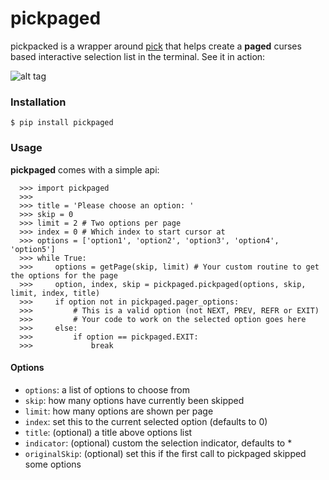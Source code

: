 # pickpaged

pickpacked is a wrapper around [pick](https://github.com/wong2/pick) that helps create a **paged** curses based interactive selection list in the terminal. See it in action:

![alt tag](https://raw.github.com/roubles/pickpaged/master/doc/viewlog.gif)

### Installation

    $ pip install pickpaged

### Usage

**pickpaged** comes with a simple api:

      >>> import pickpaged
      >>>
      >>> title = 'Please choose an option: '
      >>> skip = 0
      >>> limit = 2 # Two options per page
      >>> index = 0 # Which index to start cursor at
      >>> options = ['option1', 'option2', 'option3', 'option4', 'option5']
      >>> while True:
      >>>     options = getPage(skip, limit) # Your custom routine to get the options for the page
      >>>     option, index, skip = pickpaged.pickpaged(options, skip, limit, index, title)
      >>>     if option not in pickpaged.pager_options:
      >>>         # This is a valid option (not NEXT, PREV, REFR or EXIT)
      >>>         # Your code to work on the selected option goes here
      >>>     else:
      >>>         if option == pickpaged.EXIT:
      >>>             break

#### Options

* `options`: a list of options to choose from
* `skip`: how many options have currently been skipped
* `limit`: how many options are shown per page 
* `index`: set this to the current selected option (defaults to 0)
* `title`: (optional) a title above options list
* `indicator`: (optional) custom the selection indicator, defaults to *
* `originalSkip`: (optional) set this if the first call to pickpaged skipped some options
